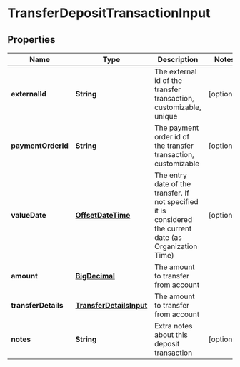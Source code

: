 
# TransferDepositTransactionInput

## Properties
Name | Type | Description | Notes
------------ | ------------- | ------------- | -------------
**externalId** | **String** | The external id of the transfer transaction, customizable, unique |  [optional]
**paymentOrderId** | **String** | The payment order id of the transfer transaction, customizable |  [optional]
**valueDate** | [**OffsetDateTime**](OffsetDateTime.md) | The entry date of the transfer. If not specified it is considered the current date (as Organization Time) |  [optional]
**amount** | [**BigDecimal**](BigDecimal.md) | The amount to transfer from account | 
**transferDetails** | [**TransferDetailsInput**](TransferDetailsInput.md) | The amount to transfer from account | 
**notes** | **String** | Extra notes about this deposit transaction |  [optional]



